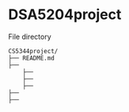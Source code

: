 # DSA5204project


File directory
```
CS5344project/
├── README.md
├── 
    ├── 
    ├── 
    ├── 
├── 
├── 
```
